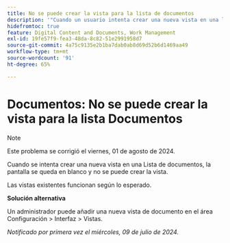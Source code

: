 ```yaml
---
title: No se puede crear la vista para la lista de documentos
description: '"Cuando un usuario intenta crear una nueva vista en una lista de documentos, la pantalla se queda en blanco y el usuario no puede crear la vista. '''
hidefromtoc: true
feature: Digital Content and Documents, Work Management
exl-id: 19fe57f9-fea3-48da-8c82-51e2991958d7
source-git-commit: 4a75c9135e2b1ba7dab0ab8d69d52b6d1469aa49
workflow-type: tm+mt
source-wordcount: '91'
ht-degree: 65%

---
```


# Documentos: No se puede crear la vista para la lista Documentos

>[!NOTE]
>
>Este problema se corrigió el viernes, 01 de agosto de 2024.

Cuando se intenta crear una nueva vista en una Lista de documentos, la pantalla se queda en blanco y no se puede crear la vista.

Las vistas existentes funcionan según lo esperado.

**Solución alternativa**

Un administrador puede añadir una nueva vista de documento en el área Configuración > Interfaz > Vistas.

_Notificado por primera vez el miércoles, 09 de julio de 2024._
